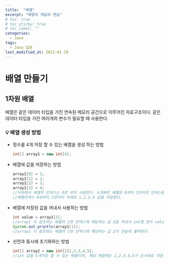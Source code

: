 ```yaml
---
title:  "배열"
excerpt: "배열의 개념과 연습"
# toc: true
# toc_sticky: true
# toc_label: ""
categories:
  - Java
tags:
  - Java 입문
last_modified_at: 2022-01-29
---
```



# 배열 만들기

## 1차원 배열
배열은 같은 데이터 타입을 가진 연속된 메모리 공간으로 이루어진 자료구조이다.
같은 데이터 타입을 가진 여러개의 변수가 필요할 때 사용한다.

### 💡 배열 생성 방법
- 정수를 4개 저장 할 수 있는 배열을 생성 하는 방법
    ```java
    int[] array1 = new int[4];
    ```
- 배열에 값을 저장하는 방법
    ```java
    array1[0] = 1;
    array1[1] = 2;
    array1[2] = 3;
    array1[3] = 4;
    //자바에서 배열의 인덱스는 0번 부터 사용한다. 4개짜리 배열은 0부터 3까지의 인덱스를 가지게 된다.
    //배열인덱스 0번부터 3번까지 차례로 1,2,3,4 값을 저장한다. 
    ```
- 배열에 저장된 값을 꺼내서 사용하는 방법
    ```java
    int value = array1[2]; 
    //array1 이 참조하는 배열의 2번 인덱스에 해당하는 값 3을 꺼내서 int형 변수 value에 담는다. 
    System.out.println(array1[1]); 
    //array1 이 참조하는 배열의 1번 인덱스에 해당하는 값 2가 콘솔에 출력된다. 
    ```
- 선언과 동시에 초기화하는 방법
    ```java
    int[] array2 = new int[]{1,2,3,4,5};
    //int 값을 5개저장 할 수 있는 배열이며, 해당 배열에는 1,2,3,4,5가 순서대로 저장되게 된다.
    ```
